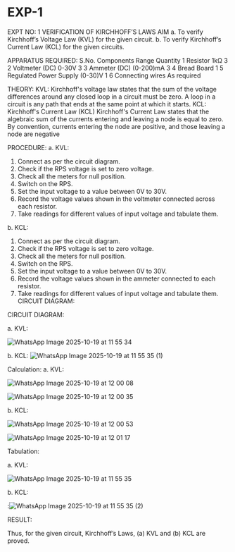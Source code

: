 # EXP-1
EXPT NO: 1	VERIFICATION OF KIRCHHOFF’S LAWS
AIM
a.   To verify Kirchhoff’s Voltage Law (KVL) for the given circuit. 
b.   To verify Kirchhoff’s Current Law (KCL) for the given circuits.

APPARATUS REQUIRED:
S.No.	Components	Range	Quantity
1	Resistor	1kΩ	3
2	Voltmeter (DC)	0-30V	3
3	Ammeter (DC)	(0-200)mA	3
4	Bread Board		1
5	Regulated Power Supply	(0-30)V	1
6	Connecting wires		As required

THEORY:
KVL: Kirchhoff's voltage law states that the sum of the voltage differences around any closed loop in a circuit must be zero. A loop in a circuit is any path that ends at the same point at which it starts.
KCL:
Kirchhoff's Current Law (KCL) Kirchhoff's Current Law states that the algebraic sum of the currents entering and leaving a node is equal to zero. By convention, currents entering the node are positive, and those leaving a node are negative


PROCEDURE:
a.   KVL:
1.   Connect as per the circuit diagram.
2.   Check if the RPS voltage is set to zero voltage.
3.   Check all the meters for null position.
4.   Switch on the RPS.
5.   Set the input voltage to a value between 0V to 30V.
6.   Record the voltage values shown in the voltmeter connected across each resistor.
7.   Take readings for different values of input voltage and tabulate them.


b.  KCL:
1.   Connect as per the circuit diagram.
2.   Check if the RPS voltage is set to zero voltage.
3.   Check all the meters for null position.
4.   Switch on the RPS.
5.   Set the input voltage to a value between 0V to 30V.
6.   Record the voltage values shown in the ammeter connected to each resistor.
7.   Take readings for different values of input voltage and tabulate them. 
CIRCUIT DIAGRAM:

CIRCUIT DIAGRAM:


a.   KVL:
 
![WhatsApp Image 2025-10-19 at 11 55 34](https://github.com/user-attachments/assets/02128c22-404b-47a0-b623-00dd5e7d54a6)


b.  KCL:
 ![WhatsApp Image 2025-10-19 at 11 55 35 (1)](https://github.com/user-attachments/assets/6580a654-42e5-4118-ae1e-3ac217c1daee)


Calculation:
a.   KVL:
 

![WhatsApp Image 2025-10-19 at 12 00 08](https://github.com/user-attachments/assets/e733523d-a166-4053-a704-5285e0744974)



![WhatsApp Image 2025-10-19 at 12 00 35](https://github.com/user-attachments/assets/f2cbca2c-fa88-46eb-9ae0-f39d34678ad5)

b.  KCL:



![WhatsApp Image 2025-10-19 at 12 00 53](https://github.com/user-attachments/assets/1663ca88-d62d-4add-983b-bb69348fd21f)



![WhatsApp Image 2025-10-19 at 12 01 17](https://github.com/user-attachments/assets/8649d911-a5cb-4adf-943b-4539997dc7c8)


Tabulation:

a.   KVL:
 

![WhatsApp Image 2025-10-19 at 11 55 35](https://github.com/user-attachments/assets/aa3facff-a1f1-4c23-bfd6-f1254c41daaf)

b.  KCL:

:![WhatsApp Image 2025-10-19 at 11 55 35 (2)](https://github.com/user-attachments/assets/4f3e524b-4d84-41d1-bc94-7201beb3f0e7)


RESULT:


Thus, for the given circuit, Kirchhoff’s Laws, (a) KVL and (b) KCL are proved.
